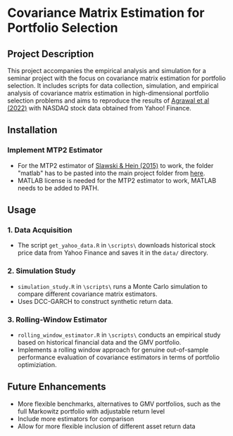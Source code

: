 # Covariance Matrix Estimation for Portfolio Selection

## Project Description

This project accompanies the empirical analysis and simulation for a seminar project with the focus on covariance matrix estimation for portfolio selection. It includes scripts for data collection, simulation, and empirical analysis of covariance matrix estimation in high-dimensional portfolio selection problems and aims to reproduce the results of [Agrawal et al (2022)](https://doi.org/10.1093/jjfinec/nbaa018) with NASDAQ stock data obtained from Yahoo! Finance.

## Installation

### Implement MTP2 Estimator

- For the MTP2 estimator of [Slawski & Hein (2015)](https://www.sciencedirect.com/science/article/pii/S0024379514002444) to work, the folder "matlab" has to be pasted into the main project folder from [here](https://github.com/uhlerlab/MTP2-finance/).
- MATLAB license is needed for the MTP2 estimator to work, MATLAB needs to be added to PATH.

## Usage

### 1. Data Acquisition

- The script `get_yahoo_data.R` in `\scripts\` downloads historical stock price data from Yahoo Finance and saves it in the `data/` directory.

### 2. Simulation Study

- `simulation_study.R` in `\scripts\` runs a Monte Carlo simulation to compare different covariance matrix estimators.
- Uses DCC-GARCH to construct synthetic return data.

### 3. Rolling-Window Estimator

- `rolling_window_estimator.R` in `\scripts\` conducts an empirical study based on historical financial data and the GMV portfolio.
- Implements a rolling window approach for genuine out-of-sample performance evaluation of covariance estimators in terms of portfolio optimiziation.

## Future Enhancements
- More flexible benchmarks, alternatives to GMV portfolios, such as the full Markowitz portfolio with adjustable return level
- Include more estimators for comparison
- Allow for more flexible inclusion of different asset return data
